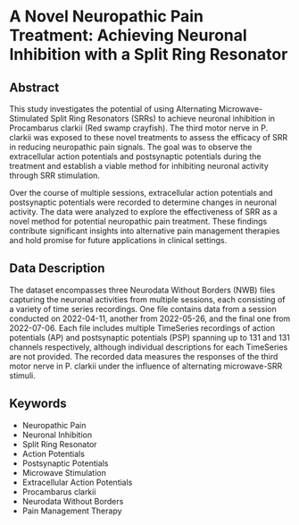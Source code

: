 # A Novel Neuropathic Pain Treatment: Achieving Neuronal Inhibition with a Split Ring Resonator

## Abstract

This study investigates the potential of using Alternating Microwave-Stimulated Split Ring Resonators (SRRs) to achieve neuronal inhibition in Procambarus clarkii (Red swamp crayfish). The third motor nerve in P. clarkii was exposed to these novel treatments to assess the efficacy of SRR in reducing neuropathic pain signals. The goal was to observe the extracellular action potentials and postsynaptic potentials during the treatment and establish a viable method for inhibiting neuronal activity through SRR stimulation.

Over the course of multiple sessions, extracellular action potentials and postsynaptic potentials were recorded to determine changes in neuronal activity. The data were analyzed to explore the effectiveness of SRR as a novel method for potential neuropathic pain treatment. These findings contribute significant insights into alternative pain management therapies and hold promise for future applications in clinical settings.

## Data Description

The dataset encompasses three Neurodata Without Borders (NWB) files capturing the neuronal activities from multiple sessions, each consisting of a variety of time series recordings. One file contains data from a session conducted on 2022-04-11, another from 2022-05-26, and the final one from 2022-07-06. Each file includes multiple TimeSeries recordings of action potentials (AP) and postsynaptic potentials (PSP) spanning up to 131 and 131 channels respectively, although individual descriptions for each TimeSeries are not provided. The recorded data measures the responses of the third motor nerve in P. clarkii under the influence of alternating microwave-SRR stimuli.

## Keywords

- Neuropathic Pain
- Neuronal Inhibition
- Split Ring Resonator
- Action Potentials
- Postsynaptic Potentials
- Microwave Stimulation
- Extracellular Action Potentials
- Procambarus clarkii
- Neurodata Without Borders
- Pain Management Therapy